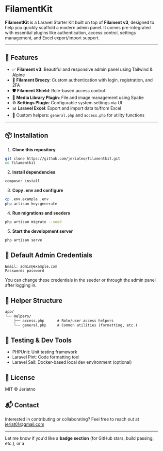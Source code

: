 # FilamentKit

**FilamentKit** is a Laravel Starter Kit built on top of **Filament v3**, designed to help you quickly scaffold a modern admin panel. It comes pre-integrated with essential plugins like authentication, access control, settings management, and Excel export/import support.

---

## 🚀 Features

- ✅ **Filament v3**: Beautiful and responsive admin panel using Tailwind & Alpine
- 🔐 **Filament Breezy**: Custom authentication with login, registration, and 2FA
- 🛡️ **Filament Shield**: Role-based access control
- 📁 **Media Library Plugin**: File and image management using Spatie
- ⚙️ **Settings Plugin**: Configurable system settings via UI
- 📊 **Laravel Excel**: Export and import data to/from Excel
- 🧩 Custom helpers: `general.php` and `access.php` for utility functions

---

## 📦 Installation

1. **Clone this repository**

```bash
git clone https://github.com/jeriatno/filamentkit.git
cd filamentkit
```

2. **Install dependencies**

```bash
composer install
```

3. **Copy .env and configure**

```bash
cp .env.example .env
php artisan key:generate
```

4. **Run migrations and seeders**

```bash
php artisan migrate --seed
```

5. **Start the development server**

```bash
php artisan serve
```

## 👤 Default Admin Credentials

```txt
Email: admin@example.com
Password: password
```

You can change these credentials in the seeder or through the admin panel after logging in.

## 🧰 Helper Structure

```txt
app/
└── Helpers/
    ├── access.php      # Role/user access helpers
    └── general.php     # Common utilities (formatting, etc.)
```

## 🧪 Testing & Dev Tools

- PHPUnit: Unit testing framework
- Laravel Pint: Code formatting tool
- Laravel Sail: Docker-based local dev environment (optional)

## 📄 License
MIT © Jeriatno

## 📬 Contact
Interested in contributing or collaborating? Feel free to reach out at jeriat01@gmail.com

---

Let me know if you'd like a **badge section** (for GitHub stars, build passing, etc.), or a